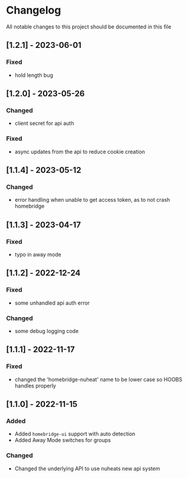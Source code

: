 # Changelog
All notable changes to this project should be documented in this file

## [1.2.1] - 2023-06-01
### Fixed
 - hold length bug

## [1.2.0] - 2023-05-26
### Changed
 - client secret for api auth

### Fixed
 - async updates from the api to reduce cookie creation

## [1.1.4] - 2023-05-12
### Changed
 - error handling when unable to get access token, as to not crash homebridge

## [1.1.3] - 2023-04-17
### Fixed
 - typo in away mode

## [1.1.2] - 2022-12-24
### Fixed
 - some unhandled api auth error
### Changed
 - some debug logging code

## [1.1.1] - 2022-11-17
### Fixed
 - changed the 'homebridge-nuheat' name to be lower case so HOOBS handles properly

 ## [1.1.0] - 2022-11-15
 ### Added
 - Added `homebridge-ui` support with auto detection
 - Added Away Mode switches for groups
 ### Changed
 - Changed the underlying API to use nuheats new api system
